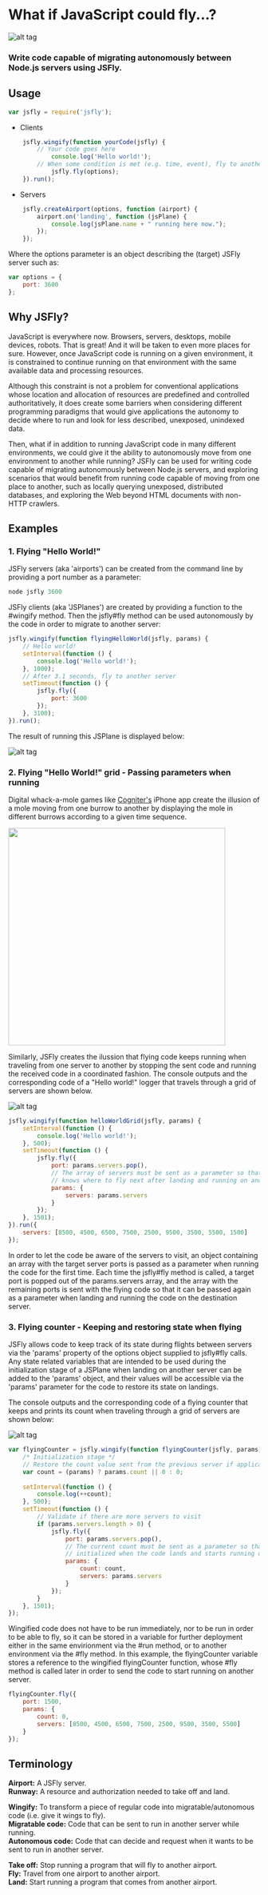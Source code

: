 # What if JavaScript could fly...?
![alt tag](https://github.com/jorgezaccaro/jsfly/blob/master/jsfly_logo.png?raw=true)

### Write code capable of migrating autonomously between Node.js servers using JSFly.  


## Usage
``` js
var jsfly = require('jsfly');
```

* Clients
``` js
    jsfly.wingify(function yourCode(jsfly) {
        // Your code goes here
            console.log('Hello world!');
        // When some condition is met (e.g. time, event), fly to another server
            jsfly.fly(options);
    }).run();
```

* Servers
``` js
    jsfly.createAirport(options, function (airport) {
        airport.on('landing', function (jsPlane) {
            console.log(jsPlane.name + " running here now.");
        });
    });
```  

Where the options parameter is an object describing the (target) JSFly server such as:
``` js
var options = {
    port: 3600
};
```

## Why JSFly?

JavaScript is everywhere now. Browsers, servers, desktops, mobile devices, robots. That is great! And it will be taken to even more places for sure. However, once JavaScript code is running on a given environment, it is constrained to continue running on that environment with the same available data and processing resources.

Although this constraint is not a problem for conventional applications whose location and allocation of resources are predefined and controlled authoritatively, it does create some barriers when considering different programming paradigms that would give applications the autonomy to decide where to run and look for less described, unexposed, unindexed data.

Then, what if in addition to running JavaScript code in many different environments, we could give it the ability to autonomously move from one environment to another while running? JSFly can be used for writing code capable of migrating autonomously between Node.js servers, and exploring scenarios that would benefit from running code capable of moving from one place to another, such as locally querying unexposed, distributed databases, and exploring the Web beyond HTML documents with non-HTTP crawlers.


## Examples

### 1. Flying "Hello World!"

JSFly servers (aka 'airports') can be created from the command line by providing a port number as a parameter:
``` js
node jsfly 3600
```  

JSFly clients (aka 'JSPlanes') are created by providing a function to the #wingify method. Then the jsfly#fly method can be used autonomously by the code in order to migrate to another server:
``` js
jsfly.wingify(function flyingHelloWorld(jsfly, params) {
    // Hello world!
    setInterval(function () {
        console.log('Hello world!');
    }, 1000);
    // After 3.1 seconds, fly to another server
    setTimeout(function () {
        jsfly.fly({
            port: 3600
        });
    }, 3100);
}).run();
```  

The result of running this JSPlane is displayed below:

![alt tag](https://github.com/jorgezaccaro/jsfly/blob/master/images/flyingHelloWorld.gif?raw=true)

### 2. Flying "Hello World!" grid - Passing parameters when running

Digital whack-a-mole games like [Cogniter's](http://www.cogniter.com/iphone-app-development-india.aspx) iPhone app create the illusion of a mole moving from one burrow to another by displaying the mole in different burrows according to a given time sequence.

<img src="https://github.com/jorgezaccaro/jsfly/blob/master/images/molesSlow.gif?raw=true" width="435px">

Similarly, JSFly creates the ilussion that flying code keeps running when traveling from one server to another by stopping the sent code and running the received code in a coordinated fashion. The console outputs and the corresponding code of a "Hello world!" logger that travels through a grid of servers are shown below.

![alt tag](https://github.com/jorgezaccaro/jsfly/blob/master/images/helloWorldGrid.gif?raw=true)

``` js
jsfly.wingify(function helloWorldGrid(jsfly, params) {
    setInterval(function () {
        console.log('Hello world!');
    }, 500);
    setTimeout(function () {
        jsfly.fly({
            port: params.servers.pop(),
            // The array of servers must be sent as a parameter so that the code
            // knows where to fly next after landing and running on another server
            params: { 
                servers: params.servers
            }
        });
    }, 1501);
}).run({
    servers: [8500, 4500, 6500, 7500, 2500, 9500, 3500, 5500, 1500]
});
```  

In order to let the code be aware of the servers to visit, an object containing an array with the target server ports is passed as a parameter when running the code for the first time. Each time the jsfly#fly method is called, a target port is popped out of the params.servers array, and the array with the remaining ports is sent with the flying code so that it can be passed again as a parameter when landing and running the code on the destination server.

### 3. Flying counter - Keeping and restoring state when flying

JSFly allows code to keep track of its state during flights between servers via the 'params' property of the options object supplied to jsfly#fly calls. Any state related variables that are intended to be used during the initialization stage of a JSPlane when landing on another server can be added to the 'params' object, and their values will be accessible via the 'params' parameter for the code to restore its state on landings.

The console outputs and the corresponding code of a flying counter that keeps and prints its count when traveling through a grid of servers are shown below:

![alt tag](https://github.com/jorgezaccaro/jsfly/blob/master/images/flyingCounter.gif?raw=true)

``` js
var flyingCounter = jsfly.wingify(function flyingCounter(jsfly, params) {
    /* Initialization stage */
    // Restore the count value sent from the previous server if applicable
    var count = (params) ? params.count || 0 : 0;
    
    setInterval(function () {
        console.log(++count);
    }, 500);
    setTimeout(function () {
        // Validate if there are more servers to visit
        if (params.servers.length > 0) {
            jsfly.fly({
                port: params.servers.pop(),
                // The current count must be sent as a parameter so that the counter is
                // initialized when the code lands and starts running on another server
                params: {
                    count: count,
                    servers: params.servers
                }
            });
        }
    }, 1501);
});
```

Wingified code does not have to be run immediately, nor to be run in order to be able to fly, so it can be stored in a variable for further deployment either in the same envirionment via the #run method, or to another environment via the #fly method. In this example, the flyingCounter variable stores a reference to the wingified flyingCounter function, whose #fly method is called later in order to send the code to start running on another server.

``` js
flyingCounter.fly({
    port: 1500,
    params: {
        count: 0,
        servers: [8500, 4500, 6500, 7500, 2500, 9500, 3500, 5500]
    }
});
```

## Terminology

   **Airport:** A JSFly server.  
   **Runway:** A resource and authorization needed to take off and land.  

   **Wingify:** To transform a piece of regular code into migratable/autonomous code (i.e. give it wings to fly).  
   **Migratable code:** Code that can be sent to run in another server while running.  
   **Autonomous code:** Code that can decide and request when it wants to be sent to run in another server.  

   **Take off:** Stop running a program that will fly to another airport.  
   **Fly:** Travel from one airport to another airport.  
   **Land:** Start running a program that comes from another airport.  
